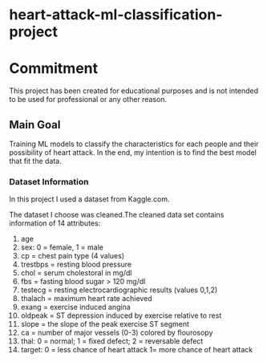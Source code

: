 # heart-attack-ml-classification-project
# Commitment

This project has been created for educational purposes and is not intended to be used for professional or any other reason.

## Main Goal
Training ML models to classify the characteristics for each people and their possibility of heart attack. In the end, my intention is to find the best model that fit the data. 

### Dataset Information
In this project I used a dataset from Kaggle.com.

The dataset I choose was cleaned.The cleaned data set contains information of 14 attributes:
1) age
2) sex: 0 = female, 1 = male
3) cp = chest pain type (4 values)
4) trestbps = resting blood pressure
5) chol =  serum cholestoral in mg/dl
6) fbs = fasting blood sugar > 120 mg/dl
7) testecg =  resting electrocardiographic results (values 0,1,2)
8) thalach =  maximum heart rate achieved
9) exang =  exercise induced angina
10) oldpeak = ST depression induced by exercise relative to rest
11) slope = the slope of the peak exercise ST segment
12) ca =  number of major vessels (0-3) colored by flourosopy
13) thal: 0 = normal; 1 = fixed defect; 2 = reversable defect
14) target: 0 = less chance of heart attack 1= more chance of heart attack
